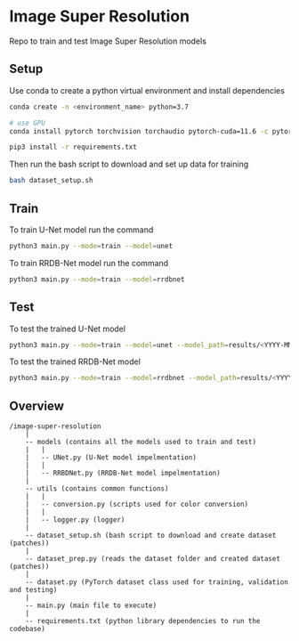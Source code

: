 # Image Super Resolution
Repo to train and test Image Super Resolution models
## Setup

Use conda to create a python virtual environment and install dependencies

```bash
conda create -n <environment_name> python=3.7

# use GPU
conda install pytorch torchvision torchaudio pytorch-cuda=11.6 -c pytorch -c nvidia

pip3 install -r requirements.txt
```

Then run the bash script to download and set up data for training

```bash
bash dataset_setup.sh
```

## Train
To train U-Net model run the command
```bash
python3 main.py --mode=train --model=unet
```
To train RRDB-Net model run the command
```bash
python3 main.py --mode=train --model=rrdbnet
```
## Test
To test the trained U-Net model
```bash
python3 main.py --mode=train --model=unet --model_path=results/<YYYY-MM-DD-HH-MM-SS>/models/<model_name>.pt
```
To test the trained RRDB-Net model
```bash
python3 main.py --mode=train --model=rrdbnet --model_path=results/<YYYY-MM-DD-HH-MM-SS>/models/<model_name>.pt
```
## Overview
```
/image-super-resolution
    |
    -- models (contains all the models used to train and test)
    |   |
    |   -- UNet.py (U-Net model impelmentation)
    |   |
    |   -- RRBDNet.py (RRDB-Net model impelmentation)
    |
    -- utils (contains common functions)
    |   |
    |   -- conversion.py (scripts used for color conversion)
    |   |
    |   -- logger.py (logger)
    |
    -- dataset_setup.sh (bash script to download and create dataset (patches))
    |
    -- dataset_prep.py (reads the dataset folder and created dataset (patches))
    |
    -- dataset.py (PyTorch dataset class used for training, validation and testing)
    |
    -- main.py (main file to execute)
    |
    -- requirements.txt (python library dependencies to run the codebase)
```